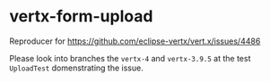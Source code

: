 # vertx-form-upload
Reproducer for https://github.com/eclipse-vertx/vert.x/issues/4486

Please look into branches the `vertx-4` and `vertx-3.9.5`
at the test `UploadTest` domenstrating the issue.